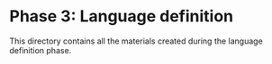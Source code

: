 # Phase 3: Language definition

This directory contains all the materials created during the language definition phase.
